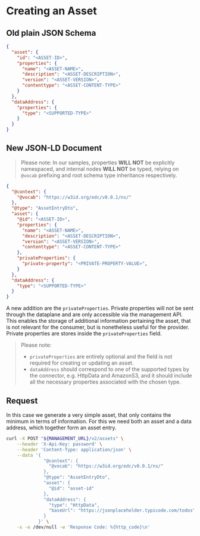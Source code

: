 # Creating an Asset

## Old plain JSON Schema

```json
{
  "asset": {
    "id": "<ASSET-ID>",
    "properties": {
      "name": "<ASSET-NAME>",
      "description": "<ASSET-DESCRIPTION>",
      "version": "<ASSET-VERSION>",
      "contenttype": "<ASSET-CONTENT-TYPE>"
    }
  },
  "dataAddress": {
    "properties": {
      "type": "<SUPPORTED-TYPE>"
    }
  }
}
```

## New JSON-LD Document

> Please note: In our samples, properties **WILL NOT** be explicitly namespaced, and internal nodes **WILL NOT** be typed, relying on `@vocab` prefixing and root schema type inheritance respectively.

```json
{
  "@context": {
    "@vocab": "https://w3id.org/edc/v0.0.1/ns/"
  },
  "@type": "AssetEntryDto",
  "asset": {
    "@id": "<ASSET-ID>",
    "properties": {
      "name": "<ASSET-NAME>",
      "description": "<ASSET-DESCRIPTION>",
      "version": "<ASSET-VERSION>",
      "contenttype": "<ASSET-CONTENT-TYPE>"
    },
    "privateProperties": {
      "private-property": "<PRIVATE-PROPERTY-VALUE>",
    }
  },
  "dataAddress": {
    "type": "<SUPPORTED-TYPE>"
  }
}
```

A new addition are the `privateProperties`.
Private properties will not be sent through the dataplane and are only accessible via the management API.
This enables the storage of additional information pertaining the asset, that is not relevant for the consumer, but is nonetheless useful for the provider.
Private properties are stores inside the `privateProperties` field.

> Please note: 
> - `privateProperties` are entirely optional and the field is not required for creating or updating an asset.
> - `dataAddress` should correspond to one of the supported types by the connector, e.g. HttpData and AmazonS3, and it should include all the necessary properties associated with the chosen type.

## Request

In this case we generate a very simple asset, that only contains the minimum in terms of information.
For this we need both an asset and a data address, which together form an asset entry.

```bash
curl -X POST "${MANAGEMENT_URL}/v2/assets" \
    --header 'X-Api-Key: password' \
    --header 'Content-Type: application/json' \
    --data '{
              "@context": {
                "@vocab": "https://w3id.org/edc/v0.0.1/ns/"
              },
              "@type": "AssetEntryDto",
              "asset": {
                "@id": "asset-id"
              },
              "dataAddress": {
                "type": "HttpData",
                "baseUrl": "https://jsonplaceholder.typicode.com/todos"
              }
            }' \
    -s -o /dev/null -w 'Response Code: %{http_code}\n'
```
